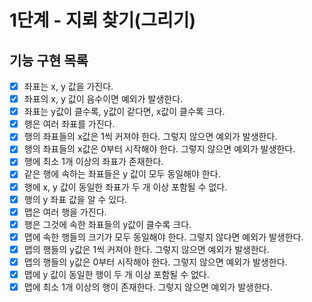 # 1단계 - 지뢰 찾기(그리기)

## 기능 구현 목록

- [x] 좌표는 x, y 값을 가진다.
- [x] 좌표의 x, y 값이 음수이면 예외가 발생한다.
- [x] 좌표는 y값이 클수록, y값이 같다면, x값이 클수록 크다.
- [x] 행은 여러 좌표를 가진다.
- [x] 행의 좌표들의 x값은 1씩 커져야 한다. 그렇지 않으면 예외가 발생한다.
- [x] 행의 좌표들의 x값은 0부터 시작해야 한다. 그렇지 않으면 예외가 발생한다.
- [x] 행에 최소 1개 이상의 좌표가 존재한다.
- [x] 같은 행에 속하는 좌표들은 y 값이 모두 동일해야 한다.
- [x] 행에 x, y 값이 동일한 좌표가 두 개 이상 포함될 수 없다.
- [x] 행의 y 좌표 값을 알 수 있다.
- [x] 맵은 여러 행을 가진다.
- [x] 행은 그것에 속한 좌표들의 y값이 클수록 크다.
- [x] 맵에 속한 행들의 크기가 모두 동일해야 한다. 그렇지 않다면 예외가 발생한다.
- [x] 맵의 행들의 y값은 1씩 커져야 한다. 그렇지 않으면 예외가 발생한다.
- [x] 맵의 행들의 y값은 0부터 시작해야 한다. 그렇지 않으면 예외가 발생한다.
- [x] 맵에 y 값이 동일한 행이 두 개 이상 포함될 수 없다.
- [x] 맵에 최소 1개 이상의 행이 존재한다. 그렇지 않으면 예외가 발생한다.
